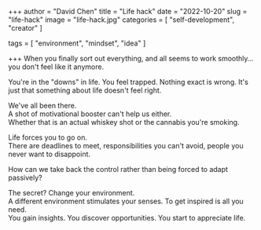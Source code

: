 +++
author = "David Chen"
title = "Life hack"
date = "2022-10-20"
slug = "life-hack"
image = "life-hack.jpg"
categories = [
    "self-development",
    "creator"
]

tags = [
    "environment",
    "mindset",
    "idea"
]
    
+++
When you finally sort out everything, and all seems to work smoothly… you don't feel like it anymore.

You're in the "downs" in life. You feel trapped. Nothing exact is wrong. It's just that something about life doesn't feel right.

We've all been there.\
A shot of motivational booster can't help us either.\
Whether that is an actual whiskey shot or the cannabis you're smoking.

Life forces you to go on.\
There are deadlines to meet, responsibilities you can't avoid, people you never want to disappoint.

How can we take back the control rather than being forced to adapt passively?

The secret? Change your environment.\
A different environment stimulates your senses. To get inspired is all you need.\
You gain insights. You discover opportunities. You start to appreciate life.